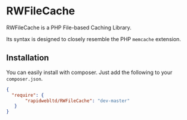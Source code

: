 # RWFileCache

RWFileCache is a PHP File-based Caching Library.

Its syntax is designed to closely resemble the PHP `memcache` extension.

## Installation

You can easily install with composer. Just add the following to your `composer.json`.

```json
{
  "require": {
       "rapidwebltd/RWFileCache": "dev-master"
   }
}
```